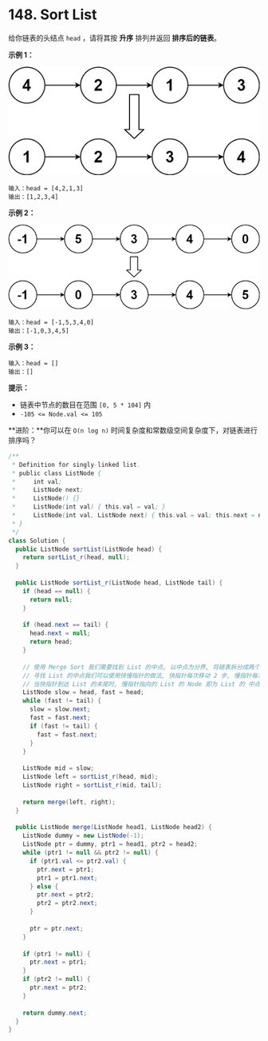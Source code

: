 # 148. Sort List

给你链表的头结点 `head` ，请将其按 **升序** 排列并返回 **排序后的链表**。

 

**示例 1：**

![img](assets/sort_list_1.jpg)

```
输入：head = [4,2,1,3]
输出：[1,2,3,4]
```

**示例 2：**

![img](assets/sort_list_2.jpg)

```
输入：head = [-1,5,3,4,0]
输出：[-1,0,3,4,5]
```

**示例 3：**

```
输入：head = []
输出：[]
```

 

**提示：**

-   链表中节点的数目在范围 `[0, 5 * 104]` 内
-   `-105 <= Node.val <= 105`

 

**进阶：**你可以在 `O(n log n)` 时间复杂度和常数级空间复杂度下，对链表进行排序吗？



```java
/**
 * Definition for singly-linked list.
 * public class ListNode {
 *     int val;
 *     ListNode next;
 *     ListNode() {}
 *     ListNode(int val) { this.val = val; }
 *     ListNode(int val, ListNode next) { this.val = val; this.next = next; }
 * }
 */
class Solution {
  public ListNode sortList(ListNode head) {
    return sortList_r(head, null);
  }

  public ListNode sortList_r(ListNode head, ListNode tail) {
    if (head == null) {
      return null;
    }

    if (head.next == tail) {
      head.next = null;
      return head;
    }

    // 使用 Merge Sort 我们需要找到 List 的中点, 以中点为分界, 将链表拆分成两个 SubList
    // 寻找 List 的中点我们可以使用快慢指针的做法, 快指针每次移动 2 步, 慢指针每次移动 1 步
    // 当快指针到达 List 的末尾时, 慢指针指向的 List 的 Node 即为 List 的 中点
    ListNode slow = head, fast = head;
    while (fast != tail) {
      slow = slow.next;
      fast = fast.next;
      if (fast != tail) {
        fast = fast.next;
      }
    }

    ListNode mid = slow;
    ListNode left = sortList_r(head, mid);
    ListNode right = sortList_r(mid, tail);

    return merge(left, right);
  }

  public ListNode merge(ListNode head1, ListNode head2) {
    ListNode dummy = new ListNode(-1);
    ListNode ptr = dummy, ptr1 = head1, ptr2 = head2;
    while (ptr1 != null && ptr2 != null) {
      if (ptr1.val <= ptr2.val) {
        ptr.next = ptr1;
        ptr1 = ptr1.next;
      } else {
        ptr.next = ptr2;
        ptr2 = ptr2.next;
      }

      ptr = ptr.next;
    }

    if (ptr1 != null) {
      ptr.next = ptr1;
    }
    if (ptr2 != null) {
      ptr.next = ptr2;
    }

    return dummy.next;
  }
}
```

